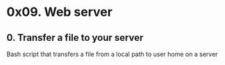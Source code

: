 # 0x09. Web server

## 0. Transfer a file to your server
Bash script that transfers a file from a local path to user home on a server

